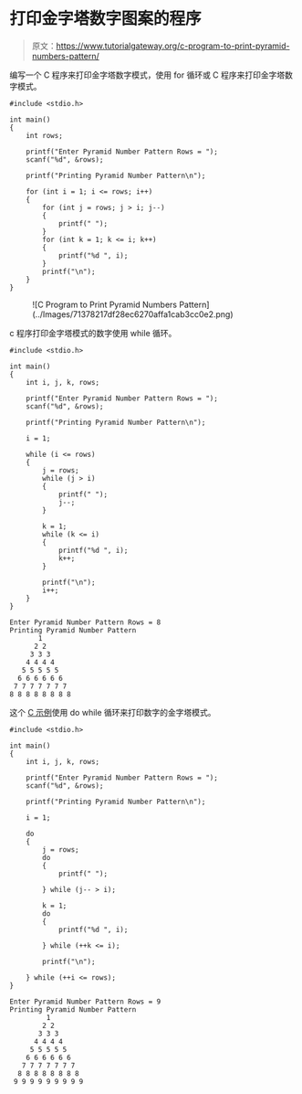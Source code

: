 # 打印金字塔数字图案的程序

> 原文：<https://www.tutorialgateway.org/c-program-to-print-pyramid-numbers-pattern/>

编写一个 C 程序来打印金字塔数字模式，使用 for 循环或 C 程序来打印金字塔数字模式。

```
#include <stdio.h>

int main()
{
	int rows;

	printf("Enter Pyramid Number Pattern Rows = ");
	scanf("%d", &rows);

	printf("Printing Pyramid Number Pattern\n");

	for (int i = 1; i <= rows; i++)
	{
		for (int j = rows; j > i; j--)
		{
			printf(" ");
		}
		for (int k = 1; k <= i; k++)
		{
			printf("%d ", i);
		}
		printf("\n");
	}
}
```

<figure class="wp-block-image size-large">![C Program to Print Pyramid Numbers Pattern](../Images/71378217df28ec6270affa1cab3cc0e2.png)</figure>

c 程序打印金字塔模式的数字使用 while 循环。

```
#include <stdio.h>

int main()
{
	int i, j, k, rows;

	printf("Enter Pyramid Number Pattern Rows = ");
	scanf("%d", &rows);

	printf("Printing Pyramid Number Pattern\n");

	i = 1;

	while (i <= rows)
	{
		j = rows;
		while (j > i)
		{
			printf(" ");
			j--;
		}

		k = 1;
		while (k <= i)
		{
			printf("%d ", i);
			k++;
		}

		printf("\n");
		i++;
	}
}
```

```
Enter Pyramid Number Pattern Rows = 8
Printing Pyramid Number Pattern
       1 
      2 2 
     3 3 3 
    4 4 4 4 
   5 5 5 5 5 
  6 6 6 6 6 6 
 7 7 7 7 7 7 7 
8 8 8 8 8 8 8 8
```

这个 [C 示例](https://www.tutorialgateway.org/c-programming-examples/)使用 do while 循环来打印数字的金字塔模式。

```
#include <stdio.h>

int main()
{
	int i, j, k, rows;

	printf("Enter Pyramid Number Pattern Rows = ");
	scanf("%d", &rows);

	printf("Printing Pyramid Number Pattern\n");

	i = 1;

	do
	{
		j = rows;
		do
		{
			printf(" ");

		} while (j-- > i);

		k = 1;
		do
		{
			printf("%d ", i);

		} while (++k <= i);

		printf("\n");

	} while (++i <= rows);
}
```

```
Enter Pyramid Number Pattern Rows = 9
Printing Pyramid Number Pattern
         1 
        2 2 
       3 3 3 
      4 4 4 4 
     5 5 5 5 5 
    6 6 6 6 6 6 
   7 7 7 7 7 7 7 
  8 8 8 8 8 8 8 8 
 9 9 9 9 9 9 9 9 9 
```